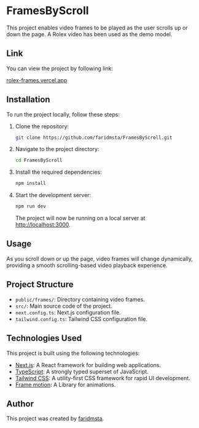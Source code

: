 # FramesByScroll

This project enables video frames to be played as the user scrolls up or down the page. A Rolex video has been used as the demo model.

## Link

You can view the project by following link:

[rolex-frames.vercel.app](https://rolex-frames.vercel.app/)

## Installation

To run the project locally, follow these steps:

1. Clone the repository:

   ```bash
   git clone https://github.com/faridmsta/FramesByScroll.git
   ```

2. Navigate to the project directory:

   ```bash
   cd FramesByScroll
   ```

3. Install the required dependencies:

   ```bash
   npm install
   ```

4. Start the development server:

   ```bash
   npm run dev
   ```

   The project will now be running on a local server at [http://localhost:3000](http://localhost:3000).

## Usage

As you scroll down or up the page, video frames will change dynamically, providing a smooth scrolling-based video playback experience.

## Project Structure

- `public/frames/`: Directory containing video frames.
- `src/`: Main source code of the project.
- `next.config.ts`: Next.js configuration file.
- `tailwind.config.ts`: Tailwind CSS configuration file.

## Technologies Used

This project is built using the following technologies:

- [Next.js](https://nextjs.org/): A React framework for building web applications.
- [TypeScript](https://www.typescriptlang.org/): A strongly typed superset of JavaScript.
- [Tailwind CSS](https://tailwindcss.com/): A utility-first CSS framework for rapid UI development.
- [Frame motion](https://motion.dev/): A Library for animations.

## Author

This project was created by [faridmsta](https://github.com/faridmsta).

